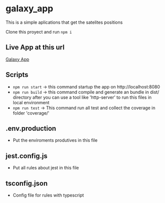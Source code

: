 # galaxy_app
This is a simple aplications that get the satelites positions

Clone this proyect and run `npm i`

## Live App at this url 

[Galaxy App](https://galaxy-app-qpk82.ondigitalocean.app)

## Scripts
* `npm run start` -> this command startup the app on http://localhost:8080
* `npm run build` -> this command compile and generate an bundle in dist/ directory after you can use a tool like 'http-server' to run this files in local environment
* `npm run test` -> This command run all test and collect the coverage in folder 'coverage/'

## .env.production

* Put the enviroments produtives in this file

## jest.config.js

* Put all rules about jest in this file

## tsconfig.json

* Config file for rules with typescript
